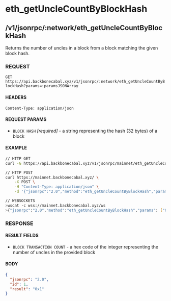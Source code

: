 # eth_getUncleCountByBlockHash

## /v1/jsonrpc/:network/eth_getUncleCountByBlockHash

Returns the number of uncles in a block from a block matching the given
block hash.

### REQUEST

`GET https://api.backbonecabal.xyz/v1/jsonrpc/:network/eth_getUncleCountByBlockHash?params=:paramsJSONArray`

#### HEADERS

`Content-Type: application/json`

#### REQUEST PARAMS

- `BLOCK HASH` _[required]_ - a string representing the hash (32 bytes)
  of a block

#### EXAMPLE

```bash
// HTTP GET
curl -G https://api.backbonecabal.xyz/v1/jsonrpc/mainnet/eth_getUncleCountByBlockHash --data-urlencode 'params=["0xb3b20624f8f0f86eb50dd04688409e5cea4bd02d700bf6e79e9384d47d6a5a35"]'

// HTTP POST
curl https://mainnet.backbonecabal.xyz/ \
    -X POST \
    -H "Content-Type: application/json" \
    -d '{"jsonrpc":"2.0","method":"eth_getUncleCountByBlockHash","params": ["0xb3b20624f8f0f86eb50dd04688409e5cea4bd02d700bf6e79e9384d47d6a5a35"],"id":1}'

// WEBSOCKETS
>wscat -c wss://mainnet.backbonecabal.xyz/ws
>{"jsonrpc":"2.0","method":"eth_getUncleCountByBlockHash","params": ["0xb3b20624f8f0f86eb50dd04688409e5cea4bd02d700bf6e79e9384d47d6a5a35"],"id":1}
```

### RESPONSE

#### RESULT FIELDS

- `BLOCK TRANSACTION COUNT` - a hex code of the integer representing the
  number of uncles in the provided block

#### BODY

```json
{
  "jsonrpc": "2.0",
  "id": 1,
  "result": "0x1"
}
```
